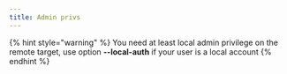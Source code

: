 ```yaml
---
title: Admin privs
---
```


{% hint style="warning" %}
You need at least local admin privilege on the remote target, use option **--local-auth** if your user is a local account
{% endhint %}
